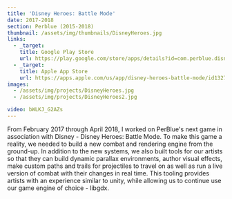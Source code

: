 ```yaml
---
title: 'Disney Heroes: Battle Mode'
date: 2017-2018
section: Perblue (2015-2018)
thumbnail: /assets/img/thumbnails/DisneyHeroes.jpg
links:
  - _target:
    title: Google Play Store
    url: https://play.google.com/store/apps/details?id=com.perblue.disneyheroes&hl=en_US
  - _target:
    title: Apple App Store
    url: https://apps.apple.com/us/app/disney-heroes-battle-mode/id1327925104
images:
  - /assets/img/projects/DisneyHeroes.jpg
  - /assets/img/projects/DisneyHeroes2.jpg

video: bWLKJ_G2AZs
---
```


From February 2017 through April 2018, I worked on PerBlue's next game in association with Disney - Disney Heroes: Battle Mode. To make this game a reality, we needed to build a new combat and rendering engine from the ground-up. In addition to the new systems, we also built tools for our artists so that they can build dynamic parallax environments, author visual effects, make custom paths and trails for projectiles to travel on as well as run a live version of combat with their changes in real time. This tooling provides artists with an experience similar to unity, while allowing us to continue use our game engine of choice - libgdx.

